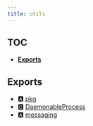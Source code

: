 ```yaml
---
title: utils
---
```


## TOC

- **[Exports](#exports)**

## Exports

- 🅰 [pkg](-package#🅰-pippackagehealper)
- 🅲 [DaemonableProcess](-daemonable-process#🅲-daemonableprocess)
- 🅰 [messaging](-messaging#🅰-messaging)
